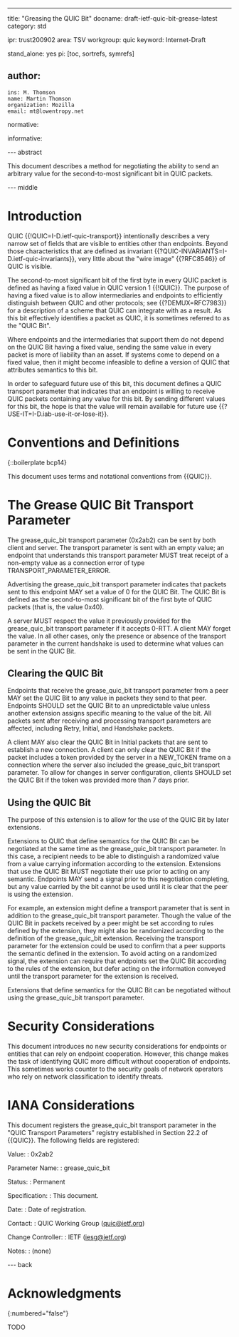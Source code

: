 ---
title: "Greasing the QUIC Bit"
docname: draft-ietf-quic-bit-grease-latest
category: std

ipr: trust200902
area: TSV
workgroup: quic
keyword: Internet-Draft

stand_alone: yes
pi: [toc, sortrefs, symrefs]

author:
 -
    ins: M. Thomson
    name: Martin Thomson
    organization: Mozilla
    email: mt@lowentropy.net

normative:

informative:


--- abstract

This document describes a method for negotiating the ability to send an
arbitrary value for the second-to-most significant bit in QUIC packets.


--- middle

# Introduction

QUIC {{!QUIC=I-D.ietf-quic-transport}} intentionally describes a very narrow set
of fields that are visible to entities other than endpoints.  Beyond those
characteristics that are defined as invariant
{{?QUIC-INVARIANTS=I-D.ietf-quic-invariants}}, very little about the "wire
image" {{?RFC8546}} of QUIC is visible.

The second-to-most significant bit of the first byte in every QUIC packet is
defined as having a fixed value in QUIC version 1 {{!QUIC}}.  The purpose of
having a fixed value is to allow intermediaries and endpoints to efficiently
distinguish between QUIC and other protocols; see {{?DEMUX=RFC7983}} for a
description of a scheme that QUIC can integrate with as a result.  As this bit
effectively identifies a packet as QUIC, it is sometimes referred to as the
"QUIC Bit".

Where endpoints and the intermediaries that support them do not depend on the
QUIC Bit having a fixed value, sending the same value in every packet is more of
liability than an asset.  If systems come to depend on a fixed value, then it
might become infeasible to define a version of QUIC that attributes semantics to
this bit.

In order to safeguard future use of this bit, this document defines a QUIC
transport parameter that indicates that an endpoint is willing to receive QUIC
packets containing any value for this bit.  By sending different values for this
bit, the hope is that the value will remain available for future use
{{?USE-IT=I-D.iab-use-it-or-lose-it}}.


# Conventions and Definitions

{::boilerplate bcp14}

This document uses terms and notational conventions from {{QUIC}}.


# The Grease QUIC Bit Transport Parameter

The grease_quic_bit transport parameter (0x2ab2) can be sent by both client and
server.  The transport parameter is sent with an empty value; an endpoint that
understands this transport parameter MUST treat receipt of a non-empty value as
a connection error of type TRANSPORT_PARAMETER_ERROR.

Advertising the grease_quic_bit transport parameter indicates that packets sent
to this endpoint MAY set a value of 0 for the QUIC Bit.  The QUIC Bit is defined
as the second-to-most significant bit of the first byte of QUIC packets (that
is, the value 0x40).

A server MUST respect the value it previously provided for the grease_quic_bit
transport parameter if it accepts 0-RTT.  A client MAY forget the value.  In all
other cases, only the presence or absence of the transport parameter in the
current handshake is used to determine what values can be sent in the QUIC Bit.


## Clearing the QUIC Bit

Endpoints that receive the grease_quic_bit transport parameter from a peer MAY
set the QUIC Bit to any value in packets they send to that peer.  Endpoints
SHOULD set the QUIC Bit to an unpredictable value unless another extension
assigns specific meaning to the value of the bit.  All packets sent after
receiving and processing transport parameters are affected, including Retry,
Initial, and Handshake packets.

A client MAY also clear the QUIC Bit in Initial packets that are sent to
establish a new connection. A client can only clear the QUIC Bit if the packet
includes a token provided by the server in a NEW_TOKEN frame on a connection
where the server also included the grease_quic_bit transport parameter.  To
allow for changes in server configuration, clients SHOULD set the QUIC Bit if
the token was provided more than 7 days prior.


## Using the QUIC Bit

The purpose of this extension is to allow for the use of the QUIC Bit by later
extensions.

Extensions to QUIC that define semantics for the QUIC Bit can be negotiated at
the same time as the grease_quic_bit transport parameter.  In this case, a
recipient needs to be able to distinguish a randomized value from a value
carrying information according to the extension.  Extensions that use the QUIC
Bit MUST negotiate their use prior to acting on any semantic.  Endpoints MAY
send a signal prior to this negotiation completing, but any value carried by the
bit cannot be used until it is clear that the peer is using the extension.

For example, an extension might define a transport parameter that is sent in
addition to the grease_quic_bit transport parameter.  Though the value of the
QUIC Bit in packets received by a peer might be set according to rules defined
by the extension, they might also be randomized according to the definition of
the grease_quic_bit extension.  Receiving the transport parameter for the
extension could be used to confirm that a peer supports the semantic defined in
the extension.  To avoid acting on a randomized signal, the extension can
require that endpoints set the QUIC Bit according to the rules of the extension,
but defer acting on the information conveyed until the transport parameter for
the extension is received.

Extensions that define semantics for the QUIC Bit can be negotiated without
using the grease_quic_bit transport parameter.


# Security Considerations

This document introduces no new security considerations for endpoints or
entities that can rely on endpoint cooperation.  However, this change makes the
task of identifying QUIC more difficult without cooperation of endpoints.  This
sometimes works counter to the security goals of network operators who rely on
network classification to identify threats.


# IANA Considerations

This document registers the grease_quic_bit transport parameter in the "QUIC
Transport Parameters" registry established in Section 22.2 of {{QUIC}}.  The
following fields are registered:

Value:
: 0x2ab2

Parameter Name:
: grease_quic_bit

Status:
: Permanent

Specification:
: This document.

Date:
: Date of registration.

Contact:
: QUIC Working Group (quic@ietf.org)

Change Controller:
: IETF (iesg@ietf.org)

Notes:
: (none)


--- back

# Acknowledgments
{:numbered="false"}

TODO
